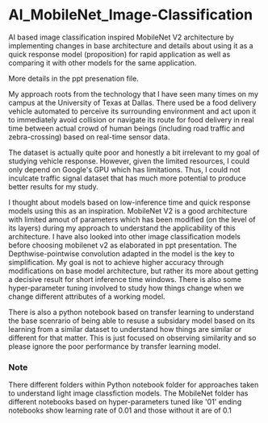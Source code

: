 # AI_MobileNet_Image-Classification
AI based image classification inspired MobileNet V2 architecture by implementing changes in base architecture and details about using it as a quick response model (proposition) for rapid application as well as comparing it with other models for the same application.

More details in the ppt presenation file.

My approach roots from the technology that I have seen many times on my campus at the University of Texas at Dallas. There used be a food delivery vehicle automated to perceive its surrounding environment and act upon it to immediately avoid collision or navigate its route for food delivery in real time between actual crowd of human beings (including road traffic and zebra-crossing) based on real-time sensor data.

The dataset is actually quite poor and honestly a bit irrelevant to my goal of studying vehicle response. However, given the limited resources, I could only depend on Google's GPU which has limitations. Thus, I could not inculcate traffic signal dataset that has much more potential to produce better results for my study.

I thought about models based on low-inference time and quick response models using this as an inspiration. MobileNet V2 is a good architecture with limited amout of parameters which has been modified (on the level of its layers) during my approach to understand the applicability of this architecture. I have also looked into other image classification models before choosing mobilenet v2 as elaborated in ppt presentation. The Depthwise-pointwise convolution adapted in the model is the key to simplification. My goal is not to achieve higher accuracy through modifications on base model architecture, but rather its more about getting a decisive result for short inference time windows. There is also some hyper-parameter tuning involved to study how things change when we change different attributes of a working model.

There is also a python notebook based on transfer learning to understand the base scenrario of being able to resuse a subsidary model based on its learning from a similar dataset to understand how things are similar or different for that matter. This is just focused on observing similarity and so please ignore the poor performance by transfer learning model. 

### Note
There different folders within Python notebook folder for approaches taken to understand light image classfiction models. The MobileNet folder has different notebooks based on hyper-parameters tuned like '01' ending notebooks show learning rate of 0.01 and those without it are of 0.1
